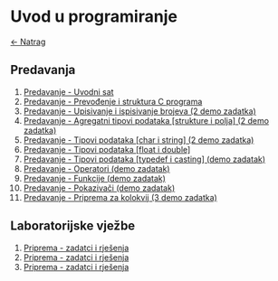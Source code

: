 # Uvod u programiranje

[← Natrag](..)

## Predavanja

1. [Predavanje - Uvodni sat](predavanja/P01-uvodni_sat.md)
2. [Predavanje - Prevođenje i struktura C programa](predavanja/P02-prevodenje.md)
3. [Predavanje - Upisivanje i ispisivanje brojeva (2 demo zadatka)](predavanja/P03-sintaksa.md)
4. [Predavanje - Agregatni tipovi podataka \[strukture i polja\] (2 demo zadatka)](predavanja/P04-polja_strukture.md)
5. [Predavanje - Tipovi podataka \[char i string\] (2 demo zadatka)](predavanja/P05-tipovi_podataka_char.md)
6. [Predavanje - Tipovi podataka \[float i double\]](predavanja/P06-tipovi_podataka_float.md)
7. [Predavanje - Tipovi podataka \[typedef i casting\] (demo zadatak)](predavanja/P07-tipovi_podataka_typedef.md)
8. [Predavanje - Operatori (demo zadatak)](predavanja/P08-operatori.md)
9. [Predavanje - Funkcije (demo zadatak)](predavanja/P09-funkcije.md)
10. [Predavanje - Pokazivači (demo zadatak)](predavanja/P10-pokazivaci.md)
11. [Predavanje - Priprema za kolokvij (3 demo zadatka)](predavanja/P11-vjezba_za_kolokvij.md)

## Laboratorijske vježbe

1. [Priprema - zadatci i rješenja](lv/lv01/tekstovi_zadatka.md)
2. [Priprema - zadatci i rješenja](lv/lv02/tekstovi_zadatka.md)
3. [Priprema - zadatci i rješenja](lv/lv03/tekstovi_zadatka.md)
